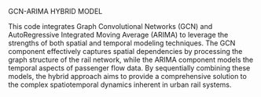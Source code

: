 GCN-ARIMA HYBRID MODEL

This code integrates Graph Convolutional Networks (GCN) and AutoRegressive Integrated Moving Average (ARIMA) to leverage the strengths of both spatial and temporal modeling techniques. 
The GCN component effectively captures spatial dependencies by processing the graph structure of the rail network, while the ARIMA component models the temporal aspects of passenger flow data. 
By sequentially combining these models, the hybrid approach aims to provide a comprehensive solution to the complex spatiotemporal dynamics inherent in urban rail systems.
